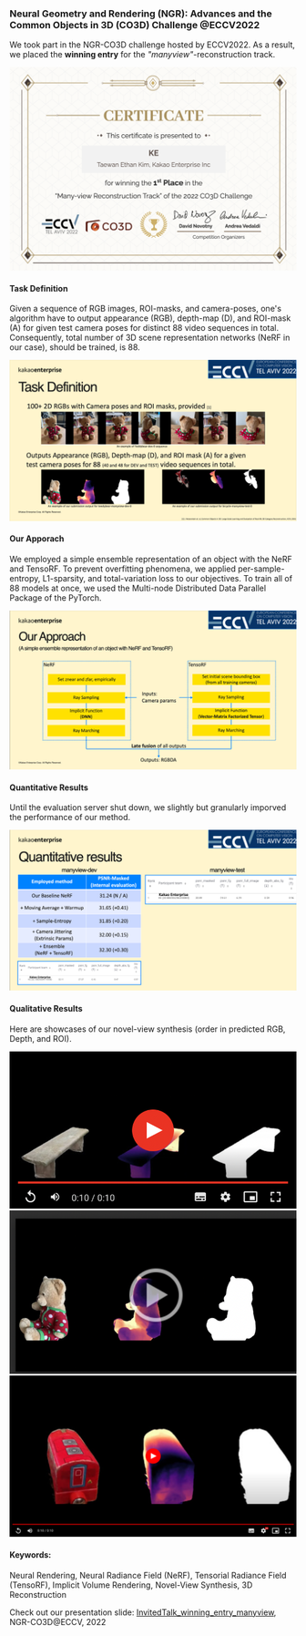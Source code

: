 ### Neural Geometry and Rendering (NGR): Advances and the Common Objects in 3D (CO3D) Challenge @ECCV2022

We took part in the NGR-CO3D challenge hosted by ECCV2022. As a result, we placed the **winning entry** for the *"manyview"*-reconstruction track. 

<p align="center">
<img src="https://raw.githubusercontent.com/taey16/taey16.github.io/main/assets/NGR_CO3D_ECCV2022/CO3D_Multiview_centificate.png" class="inline"/>
</p>

#### Task Definition
Given a sequence of RGB images, ROI-masks, and camera-poses, one's algorithm have to output appearance (RGB), depth-map (D), and ROI-mask (A) for given test camera poses for distinct 88 video sequences in total. Consequently, total number of 3D scene representation networks (NeRF in our case), should be trained, is 88.

<p align="center">
<img src="https://raw.githubusercontent.com/taey16/taey16.github.io/main/assets/NGR_CO3D_ECCV2022/task_def.png" class="inline"/>
</p>

#### Our Apporach
We employed a simple ensemble representation of an object with the NeRF and TensoRF. To prevent overfitting phenomena, we applied per-sample-entropy, L1-sparsity, and total-variation loss to our objectives. To train all of 88 models at once, we used the Multi-node Distributed Data Parallel Package of the PyTorch.

<p align="center">
<img src="https://raw.githubusercontent.com/taey16/taey16.github.io/main/assets/NGR_CO3D_ECCV2022/approach.png" class="inline"/>
</p>


#### Quantitative Results
Until the evaluation server shut down, we slightly but granularly imporved the performance of our method.

<p align="center">
<img src="https://raw.githubusercontent.com/taey16/taey16.github.io/main/assets/NGR_CO3D_ECCV2022/quantitative_result.png" class="inline"/>
</p>

#### Qualitative Results
Here are showcases of our novel-view synthesis (order in predicted RGB, Depth, and ROI).

[![bench](https://raw.githubusercontent.com/taey16/taey16.github.io/main/assets/NGR_CO3D_ECCV2022/bench_thumb.png)](https://drive.google.com/file/d/1XBORqxUR90m33DCLfnBTW8hJNXW4W_Z4/view?usp=share_link)
[![teddybear](https://raw.githubusercontent.com/taey16/taey16.github.io/main/assets/NGR_CO3D_ECCV2022/teddybear_thumb.png)](https://drive.google.com/file/d/16a68fUKk4bSAdcjlUbs1oX3r3kiWbFnZ/view?usp=share_link)
[![toytrain](https://raw.githubusercontent.com/taey16/taey16.github.io/main/assets/NGR_CO3D_ECCV2022/toytrain_thumb.png)](https://drive.google.com/file/d/1r_AKOPpFJJPcOle33hHel8DsoxDbHIBX/view?usp=share_link)

#### Keywords:
Neural Rendering, Neural Radiance Field (NeRF), Tensorial Radiance Field (TensoRF), Implicit Volume Rendering, Novel-View Synthesis, 3D Reconstruction

Check out our presentation slide: 
<a href="https://raw.githubusercontent.com/taey16/taey16.github.io/main/assets/NGR_CO3D_ECCV2022/NGR_CO3D_ECCV2022.pdf">InvitedTalk_winning_entry_manyview</a>, NGR-CO3D@ECCV, 2022
